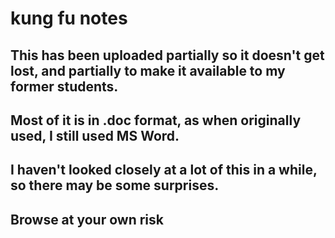 # kung fu notes

## This has been uploaded partially so it doesn't get lost, and partially to make it available to my former students.

## Most of it is in .doc format, as when originally used, I still used MS Word.

## I haven't looked closely at a lot of this in a while, so there may be some surprises.

## Browse at your own risk
